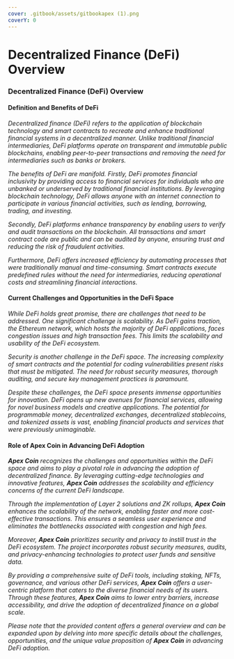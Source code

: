 ```yaml
---
cover: .gitbook/assets/gitbookapex (1).png
coverY: 0
---
```


# Decentralized Finance (DeFi) Overview

### Decentralized Finance (DeFi) Overview

#### Definition and Benefits of DeFi

_Decentralized finance (DeFi) refers to the application of blockchain technology and smart contracts to recreate and enhance traditional financial systems in a decentralized manner. Unlike traditional financial intermediaries, DeFi platforms operate on transparent and immutable public blockchains, enabling peer-to-peer transactions and removing the need for intermediaries such as banks or brokers._

_The benefits of DeFi are manifold. Firstly, DeFi promotes financial inclusivity by providing access to financial services for individuals who are unbanked or underserved by traditional financial institutions. By leveraging blockchain technology, DeFi allows anyone with an internet connection to participate in various financial activities, such as lending, borrowing, trading, and investing._

_Secondly, DeFi platforms enhance transparency by enabling users to verify and audit transactions on the blockchain. All transactions and smart contract code are public and can be audited by anyone, ensuring trust and reducing the risk of fraudulent activities._

_Furthermore, DeFi offers increased efficiency by automating processes that were traditionally manual and time-consuming. Smart contracts execute predefined rules without the need for intermediaries, reducing operational costs and streamlining financial interactions._

#### Current Challenges and Opportunities in the DeFi Space

_While DeFi holds great promise, there are challenges that need to be addressed. One significant challenge is scalability. As DeFi gains traction, the Ethereum network, which hosts the majority of DeFi applications, faces congestion issues and high transaction fees. This limits the scalability and usability of the DeFi ecosystem._

_Security is another challenge in the DeFi space. The increasing complexity of smart contracts and the potential for coding vulnerabilities present risks that must be mitigated. The need for robust security measures, thorough auditing, and secure key management practices is paramount._

_Despite these challenges, the DeFi space presents immense opportunities for innovation. DeFi opens up new avenues for financial services, allowing for novel business models and creative applications. The potential for programmable money, decentralized exchanges, decentralized stablecoins, and tokenized assets is vast, enabling financial products and services that were previously unimaginable._

#### Role of Apex Coin in Advancing DeFi Adoption

_**Apex Coin** recognizes the challenges and opportunities within the DeFi space and aims to play a pivotal role in advancing the adoption of decentralized finance. By leveraging cutting-edge technologies and innovative features, **Apex Coin** addresses the scalability and efficiency concerns of the current DeFi landscape._

_Through the implementation of Layer 2 solutions and ZK rollups, **Apex Coin** enhances the scalability of the network, enabling faster and more cost-effective transactions. This ensures a seamless user experience and eliminates the bottlenecks associated with congestion and high fees._

_Moreover, **Apex Coin** prioritizes security and privacy to instill trust in the DeFi ecosystem. The project incorporates robust security measures, audits, and privacy-enhancing technologies to protect user funds and sensitive data._

_By providing a comprehensive suite of DeFi tools, including staking, NFTs, governance, and various other DeFi services, **Apex Coin** offers a user-centric platform that caters to the diverse financial needs of its users. Through these features, **Apex Coin** aims to lower entry barriers, increase accessibility, and drive the adoption of decentralized finance on a global scale._

_Please note that the provided content offers a general overview and can be expanded upon by delving into more specific details about the challenges, opportunities, and the unique value proposition of **Apex Coin** in advancing DeFi adoption._
